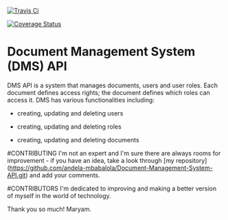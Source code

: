 [![Travis Ci](https://img.shields.io/travis/andela-mbabalola/DMS-FULLSTACK.svg)](https://travis-ci.org/andela-mbabalola/DMS-FULLSTACK)

[![Coverage Status](https://coveralls.io/repos/andela-mbabalola/DMS-FULLSTACK/badge.svg?branch=master&service=github)](https://coveralls.io/github/andela-mbabalola/DMS-FULLSTACK?branch=master)

# Document Management System (DMS) API
DMS API is a system that manages documents, users and user roles. Each document defines access rights; the document defines which roles can access it. DMS has various functionalities including:

- creating, updating and deleting users

- creating, updating and deleting roles

- creating, updating and deleting documents

#CONTRIBUTING
I'm not an expert and I'm sure there are always rooms for improvement - if you have an idea, take a look through [my repository] (https://github.com/andela-mbabalola/Document-Management-System-API.git) and add your comments.

#CONTRIBUTORS
I'm dedicated to improving and making a better version of myself in the world of technology.

Thank you so much!
Maryam.
